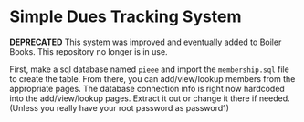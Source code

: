 # Simple Dues Tracking System

**DEPRECATED** This system was improved and eventually added to Boiler Books. This repository no longer is in use.

First, make a sql database named `pieee` and import the `membership.sql` file to create the table.
From there, you can add/view/lookup members from the appropriate pages. The database connection info is
right now hardcoded into the add/view/lookup pages. Extract it out or change it there if needed.
(Unless you really have your root password as password1)
